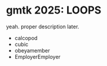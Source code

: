# gmtk 2025: LOOPS

yeah. proper description later.

- calcopod
- cubic
- obeyamember
- EmployerEmployer
